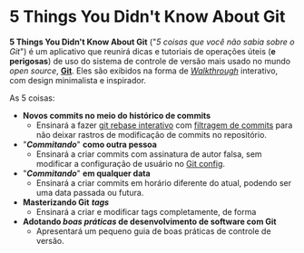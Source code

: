 5 Things You Didn't Know About Git
==================================

**5 Things You Didn't Know About Git** ("*5 coisas que você não sabia sobre o Git*") é um aplicativo que reunirá dicas e tutoriais  de operações úteis (**e perigosas**) de uso do sistema de controle de versão mais usado no mundo *open source*, [**Git**](https://git-scm.com). Eles são exibidos na forma de *[Walkthrough](http://ui-patterns.com/patterns/Tour)* interativo, com design minimalista e inspirador.

As 5 coisas:

* **Novos commits no meio do histórico de commits**
	- Ensinará a fazer [git rebase interativo](https://git-scm.com/book/en/v2/Git-Tools-Rewriting-History) com [filtragem de commits](https://git-scm.com/docs/git-filter-branch) para não deixar rastros de modificação de commits no repositório.
* "***Commitando***" **como outra pessoa**
	- Ensinará a criar commits com assinatura de autor falsa, sem modificar a configuração de usuário no [Git config](https://git-scm.com/book/en/v2/Customizing-Git-Git-Configuration).
* "***Commitando***" **em qualquer data**
	- Ensinará a criar commits em horário diferente do atual, podendo ser uma data passada ou futura.
* **Masterizando Git** ***tags***
	- Ensinará a criar e modificar tags completamente, de forma
* **Adotando *boas práticas* de desenvolvimento de software com Git**
	- Apresentará um pequeno guia de boas práticas de controle de versão.

